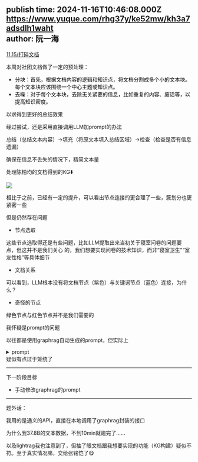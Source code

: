publish time: 2024-11-16T10:46:08.000Z  
https://www.yuque.com/rhg37y/ke52mw/kh3a7adsdlh1waht  
author: 阮一海  
---
[11.15/打碎文档](https://nova.yuque.com/duqs06/unu1at/ewei07cpslbcc308)

本周对社团文档做了一定的预处理：

+ <font style="color:rgb(6, 6, 7);">分块：首先，根据文档内容的逻辑和知识点，将文档分割成多个小的文本块。每个文本块应该围绕一个中心主题或知识点。</font>
+ <font style="color:rgb(6, 6, 7);">去噪：对于每个文本块，去除无关紧要的信息，比如重复的内容、废话等，以提高知识密度。</font>

以求得到更好的总结效果



经过尝试，还是采用直接调用LLM加prompt的办法

总结（总结文本内容）->填充（将原文本填入总结区域）->检查（检查是否有信息遗漏）

确保在信息不丢失的情况下，精简文本量



处理陈柏均的文档得到的KG⬇️

![](https://cdn.nlark.com/yuque/0/2024/png/38709574/1731753344649-ad87f61a-a0fc-40fa-bc54-2d99dccfef4a.png)

相比于之前，已经有一定的提升，可以看出节点连接的更合理了一些，簇划分也更紧密一些

但是仍然存在问题

+ 节点选取

这些节点选取得还是有些问题，比如LLM提取出来当初关于寝室问卷的问题要点，但这并不是我们关心	的，我们想要实现问卷的技术知识，而非“寝室卫生”“室友性格”等具体细节

+ 文档关系

可以看到，LLM根本没有将文档节点（紫色）与关键词节点（蓝色）连接，为什么？

+ 奇怪的节点

绿色节点与红色节点并不是我们需要的



我怀疑是prompt的问题

以往都是使用graphrag自动生成的prompt，但实际上

<details class="lake-collapse"><summary id="u7007ead9"><span class="ne-text">prompt</span></summary><p id="u722342b5" class="ne-p"><span class="ne-text">You are an expert sociologist of technology. You are skilled at analyzing social networks and community structures, particularly within digital domains. You are adept at helping people understand and identify the relations and structure of communities of interest, such as those found in the AI and LLM domain.</span></p><p id="u7769888c" class="ne-p"><span class="ne-text"></span></p><p id="u4af991aa" class="ne-p"><span class="ne-text"># Goal</span></p><p id="u5990e443" class="ne-p"><span class="ne-text">Write a comprehensive assessment report of a community taking on the role of a 基于您提供的示例和要求，以下是针对AI和LLM领域的社区分析角色定义，结构与您提供的示例一致：</span></p><p id="u2e8f7423" class="ne-p"><span class="ne-text"></span></p><p id="u02dfe03b" class="ne-p"><span class="ne-text">---</span></p><p id="u8d6a25b9" class="ne-p"><span class="ne-text"></span></p><p id="ud0177859" class="ne-p"><span class="ne-text">### 角色定义</span></p><p id="ufffcaaba" class="ne-p"><span class="ne-text"></span></p><p id="u3b67f372" class="ne-p"><span class="ne-text">**AI和LLM领域社区分析师**</span></p><p id="u64c143c4" class="ne-p"><span class="ne-text"></span></p><p id="u02871bc5" class="ne-p"><span class="ne-text">任务描述：作为AI和LLM领域的社区分析师，你将从给定的数字社区中提取关键实体及其关系，帮助决策者了解社区的发展动态和潜在的影响。你的工作涉及对AI和LLM社区的深入理解和分析，包括但不限于社区成员的角色、互动模式、以及他们在推动技术进步中的贡献。</span></p><p id="ub83eb47f" class="ne-p"><span class="ne-text"></span></p><p id="ue5a73c4e" class="ne-p"><span class="ne-text">**输入要求：**</span></p><p id="u9f334906" class="ne-p"><span class="ne-text">- 社区成员名单及简介</span></p><p id="u729419b8" class="ne-p"><span class="ne-text">- 成员间的互动记录（例如论坛帖子、讨论、项目协作等）</span></p><p id="uf67bde1b" class="ne-p"><span class="ne-text">- 社区中的重要事件和里程碑（如重大合作、项目发布等）</span></p><p id="u7d60c7bd" class="ne-p"><span class="ne-text">- 可选：额外的背景信息或关联声明</span></p><p id="u598296eb" class="ne-p"><span class="ne-text"></span></p><p id="ubd816b3c" class="ne-p"><span class="ne-text">**输出目标：**</span></p><p id="ud0f02958" class="ne-p"><span class="ne-text">- 社区结构概述，包括核心成员、新兴领袖、活跃讨论主题等。</span></p><p id="u16b46c50" class="ne-p"><span class="ne-text">- 成员之间关系图谱，展示网络中的连接方式（如合作者、导师、学生等）。</span></p><p id="u2fcf7d65" class="ne-p"><span class="ne-text">- 社区影响力分析，探讨社区如何影响技术进步和社会变革。</span></p><p id="u409be6dd" class="ne-p"><span class="ne-text">- 关键见解和建议，供决策者参考，以促进社区的健康发展和持续成长。</span></p><p id="u6b5acfa1" class="ne-p"><span class="ne-text"></span></p><p id="u21fdb29c" class="ne-p"><span class="ne-text">---</span></p><p id="u9722cdc4" class="ne-p"><span class="ne-text"></span></p><p id="ub04495e2" class="ne-p"><span class="ne-text">这个角色定义旨在帮助理解AI和LLM领域的社区结构和动态，通过分析社区内的相互作用关系，从而识别出社区的核心力量和潜在的发展趋势。. The content of this report includes an overview of the community's key entities and relationships.</span></p><p id="u26eb4544" class="ne-p"><span class="ne-text"></span></p><p id="u1c8520b1" class="ne-p"><span class="ne-text"># Report Structure</span></p><p id="u087316ff" class="ne-p"><span class="ne-text">The report should include the following sections:</span></p><p id="uc9ecd04c" class="ne-p"><span class="ne-text">- TITLE: community's name that represents its key entities - title should be short but specific. When possible, include representative named entities in the title.</span></p><p id="ufa9232c3" class="ne-p"><span class="ne-text">- SUMMARY: An executive summary of the community's overall structure, how its entities are related to each other, and significant points associated with its entities.</span></p><p id="u786277d2" class="ne-p"><span class="ne-text">- REPORT RATING: A float score between 0-10 that represents the relevance of the text to AI and LLM, community structures, and digital domain analysis, with 1 being trivial or irrelevant and 10 being highly significant, impactful, and insightful for understanding the relations and dynamics within the AI and LLM domain. This text discusses models, algorithms, and techniques used for optimizing user grouping and allocation, which are highly pertinent to the analysis of community structures and digital interactions within the AI and LLM domain. Therefore, the score should reflect significant relevance and applicability within the specified domain and persona.</span></p><p id="u0db5210e" class="ne-p"><span class="ne-text">- RATING EXPLANATION: Give a single sentence explanation of the rating.</span></p><p id="u87717c7e" class="ne-p"><span class="ne-text">- DETAILED FINDINGS: A list of 5-10 key insights about the community. Each insight should have a short summary followed by multiple paragraphs of explanatory text grounded according to the grounding rules below. Be comprehensive.</span></p><p id="u0eaf09d7" class="ne-p"><span class="ne-text"></span></p><p id="u2ca0f072" class="ne-p"><span class="ne-text">Return output as a well-formed JSON-formatted string with the following format. Don't use any unnecessary escape sequences. The output should be a single JSON object that can be parsed by json.loads.</span></p><p id="u8e133214" class="ne-p"><span class="ne-text">    {</span></p><p id="u220589c6" class="ne-p"><span class="ne-text">        &quot;title&quot;: &quot;&lt;report_title&gt;&quot;,</span></p><p id="u0affd507" class="ne-p"><span class="ne-text">        &quot;summary&quot;: &quot;&lt;executive_summary&gt;&quot;,</span></p><p id="u4ffebbb7" class="ne-p"><span class="ne-text">        &quot;rating&quot;: &lt;threat_severity_rating&gt;,</span></p><p id="u2a77868c" class="ne-p"><span class="ne-text">        &quot;rating_explanation&quot;: &quot;&lt;rating_explanation&gt;&quot;</span></p><p id="ubbd50e9b" class="ne-p"><span class="ne-text">        &quot;findings&quot;: &quot;[{&quot;summary&quot;:&quot;&lt;insight_1_summary&gt;&quot;, &quot;explanation&quot;: &quot;&lt;insight_1_explanation&quot;}, {&quot;summary&quot;:&quot;&lt;insight_2_summary&gt;&quot;, &quot;explanation&quot;: &quot;&lt;insight_2_explanation&quot;}]&quot;</span></p><p id="u9f138b47" class="ne-p"><span class="ne-text">    }</span></p><p id="u863606a3" class="ne-p"><span class="ne-text"></span></p><p id="uadeae3b9" class="ne-p"><span class="ne-text"># Grounding Rules</span></p><p id="u0d172bc0" class="ne-p"><span class="ne-text">After each paragraph, add data record reference if the content of the paragraph was derived from one or more data records. Reference is in the format of [records: &lt;record_source&gt; (&lt;record_id_list&gt;, ...&lt;record_source&gt; (&lt;record_id_list&gt;)]. If there are more than 10 data records, show the top 10 most relevant records.</span></p><p id="u9633b0cf" class="ne-p"><span class="ne-text">Each paragraph should contain multiple sentences of explanation and concrete examples with specific named entities. All paragraphs must have these references at the start and end. Use &quot;NONE&quot; if there are no related roles or records. Everything should be in Chinese.</span></p><p id="u50ee19d3" class="ne-p"><span class="ne-text"></span></p><p id="ue3567fe0" class="ne-p"><span class="ne-text">Example paragraph with references added:</span></p><p id="uc5db31bb" class="ne-p"><span class="ne-text">This is a paragraph of the output text [records: Entities (1, 2, 3), Claims (2, 5), Relationships (10, 12)]</span></p><p id="u2c40cf5d" class="ne-p"><span class="ne-text"></span></p><p id="uabbd7c27" class="ne-p"><span class="ne-text"># Example Input</span></p><p id="u9653adb0" class="ne-p"><span class="ne-text">-----------</span></p><p id="u21fbbe45" class="ne-p"><span class="ne-text">Text:</span></p><p id="u379fffce" class="ne-p"><span class="ne-text"></span></p><p id="u63c204f7" class="ne-p"><span class="ne-text">Entities</span></p><p id="ucad22764" class="ne-p"><span class="ne-text"></span></p><p id="ubeea8b1a" class="ne-p"><span class="ne-text">id,entity,description</span></p><p id="u7f4a917c" class="ne-p"><span class="ne-text">5,ABILA CITY PARK,Abila City Park is the location of the POK rally</span></p><p id="ue4352b0e" class="ne-p"><span class="ne-text"></span></p><p id="udcf98883" class="ne-p"><span class="ne-text">Relationships</span></p><p id="uc1b95ea3" class="ne-p"><span class="ne-text"></span></p><p id="uf14f17ff" class="ne-p"><span class="ne-text">id,source,target,description</span></p><p id="u55735ea4" class="ne-p"><span class="ne-text">37,ABILA CITY PARK,POK RALLY,Abila City Park is the location of the POK rally</span></p><p id="u6d200ac8" class="ne-p"><span class="ne-text">38,ABILA CITY PARK,POK,POK is holding a rally in Abila City Park</span></p><p id="u7f61fcef" class="ne-p"><span class="ne-text">39,ABILA CITY PARK,POKRALLY,The POKRally is taking place at Abila City Park</span></p><p id="u226def88" class="ne-p"><span class="ne-text">40,ABILA CITY PARK,CENTRAL BULLETIN,Central Bulletin is reporting on the POK rally taking place in Abila City Park</span></p><p id="u2ae46279" class="ne-p"><span class="ne-text"></span></p><p id="u8460c50a" class="ne-p"><span class="ne-text">Output:</span></p><p id="ue6462579" class="ne-p"><span class="ne-text">{</span></p><p id="u51b06b87" class="ne-p"><span class="ne-text">    &quot;title&quot;: &quot;Abila City Park and POK Rally&quot;,</span></p><p id="u8aa55378" class="ne-p"><span class="ne-text">    &quot;summary&quot;: &quot;The community revolves around the Abila City Park, which is the location of the POK rally. The park has relationships with POK, POKRALLY, and Central Bulletin, all</span></p><p id="u5d50787c" class="ne-p"><span class="ne-text">of which are associated with the rally event.&quot;,</span></p><p id="ucfafacb9" class="ne-p"><span class="ne-text">    &quot;rating&quot;: 5.0,</span></p><p id="u7dd68311" class="ne-p"><span class="ne-text">    &quot;rating_explanation&quot;: &quot;The impact rating is moderate due to the potential for unrest or conflict during the POK rally.&quot;,</span></p><p id="ue4c58de5" class="ne-p"><span class="ne-text">    &quot;findings&quot;: [</span></p><p id="u7fceef07" class="ne-p"><span class="ne-text">        {</span></p><p id="u6a3572da" class="ne-p"><span class="ne-text">            &quot;summary&quot;: &quot;Abila City Park as the central location&quot;,</span></p><p id="ua07057fa" class="ne-p"><span class="ne-text">            &quot;explanation&quot;: &quot;Abila City Park is the central entity in this community, serving as the location for the POK rally. This park is the common link between all other</span></p><p id="u411758d2" class="ne-p"><span class="ne-text">entities, suggesting its significance in the community. The park's association with the rally could potentially lead to issues such as public disorder or conflict, depending on the</span></p><p id="u61f7af6f" class="ne-p"><span class="ne-text">nature of the rally and the reactions it provokes. [records: Entities (5), Relationships (37, 38, 39, 40)]&quot;</span></p><p id="ub2f53a2f" class="ne-p"><span class="ne-text">        },</span></p><p id="ud0fb11e8" class="ne-p"><span class="ne-text">        {</span></p><p id="uc8614dc5" class="ne-p"><span class="ne-text">            &quot;summary&quot;: &quot;POK's role in the community&quot;,</span></p><p id="u6b99271f" class="ne-p"><span class="ne-text">            &quot;explanation&quot;: &quot;POK is another key entity in this community, being the organizer of the rally at Abila City Park. The nature of POK and its rally could be a potential</span></p><p id="u7a81c5d8" class="ne-p"><span class="ne-text">source of threat, depending on their objectives and the reactions they provoke. The relationship between POK and the park is crucial in understanding the dynamics of this community.</span></p><p id="u3b237153" class="ne-p"><span class="ne-text">[records: Relationships (38)]&quot;</span></p><p id="u5d50d089" class="ne-p"><span class="ne-text">        },</span></p><p id="ue991d2ce" class="ne-p"><span class="ne-text">        {</span></p><p id="uefdd384d" class="ne-p"><span class="ne-text">            &quot;summary&quot;: &quot;POKRALLY as a significant event&quot;,</span></p><p id="ube1db8b8" class="ne-p"><span class="ne-text">            &quot;explanation&quot;: &quot;The POKRALLY is a significant event taking place at Abila City Park. This event is a key factor in the community's dynamics and could be a potential</span></p><p id="uf314810d" class="ne-p"><span class="ne-text">source of threat, depending on the nature of the rally and the reactions it provokes. The relationship between the rally and the park is crucial in understanding the dynamics of this</span></p><p id="u0590ec2e" class="ne-p"><span class="ne-text">community. [records: Relationships (39)]&quot;</span></p><p id="uae7a1fe2" class="ne-p"><span class="ne-text">        },</span></p><p id="u9799ed4b" class="ne-p"><span class="ne-text">        {</span></p><p id="u7b8d9869" class="ne-p"><span class="ne-text">            &quot;summary&quot;: &quot;Role of Central Bulletin&quot;,</span></p><p id="u135b723c" class="ne-p"><span class="ne-text">            &quot;explanation&quot;: &quot;Central Bulletin is reporting on the POK rally taking place in Abila City Park. This suggests that the event has attracted media attention, which could</span></p><p id="u10faaf01" class="ne-p"><span class="ne-text">amplify its impact on the community. The role of Central Bulletin could be significant in shaping public perception of the event and the entities involved. [records: Relationships</span></p><p id="u7cf914a7" class="ne-p"><span class="ne-text">(40)]&quot;</span></p><p id="u4fa371a0" class="ne-p"><span class="ne-text">        }</span></p><p id="u35fc7bc9" class="ne-p"><span class="ne-text">    ]</span></p><p id="u7d6a42b3" class="ne-p"><span class="ne-text"></span></p><p id="u6c42c899" class="ne-p"><span class="ne-text">}</span></p><p id="ue5ea8143" class="ne-p"><span class="ne-text"></span></p><p id="u11f1f9ec" class="ne-p"><span class="ne-text"># Real Data</span></p><p id="u20b91c11" class="ne-p"><span class="ne-text"></span></p><p id="u4c2df843" class="ne-p"><span class="ne-text">Use the following text for your answer. Do not make anything up in your answer.</span></p><p id="u2dbf2642" class="ne-p"><span class="ne-text"></span></p><p id="uf08e85df" class="ne-p"><span class="ne-text">Text:</span></p><p id="u12e7fdf9" class="ne-p"><span class="ne-text">{input_text}</span></p><p id="u0e8c041d" class="ne-p"><span class="ne-text">Output:</span></p></details>
疑似有点过于笼统了

---

下一阶段目标

+ 手动修改graphrag的prompt

---

题外话：

我用的是通义的API，直接在本地调用了graphrag封装的接口

为什么我37.8B的文本数据，不到10min就跑完了……

以及lightrag我也注意到了，但抽了眼文档跟我想要实现的功能（KG构建）疑似不符。至于真实情况嘛，交给张铭恺了😋


